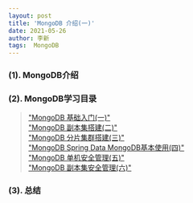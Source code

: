 ```yaml
---
layout: post
title: 'MongoDB 介绍(一)'
date: 2021-05-26
author: 李新
tags:  MongoDB
---
```


### (1). MongoDB介绍

### (2). MongoDB学习目录
> ["MongoDB 基础入门(一)"](/2021/05/24/MongoDB-Basic-Operate.html)    
> ["MongoDB 副本集搭建(二)"](/2021/05/24/MongoDB-Primary-Secondary.html)     
> ["MongoDB 分片集群搭建(三)"](/2021/05/24/MongoDB-Sharding-Cluster.html)   
> ["MongoDB Spring Data MongoDB基本使用(四)"](/2021/05/24/MongoDB-Spring-Data-CRUD.html)    
> ["MongoDB 单机安全管理(五)"](/2021/05/24/MongoDB-Security.html)   
> ["MongoDB 副本集安全管理(六)"](/2021/05/24/MongoDB-Replication-Security.html)   

### (3). 总结
